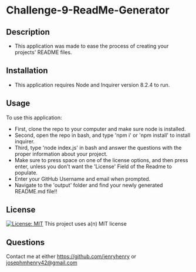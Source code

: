 # Challenge-9-ReadMe-Generator

## Description

- This application was made to ease the process of creating your projects' README files.

## Installation

- This application requires Node and Inquirer version 8.2.4 to run.

## Usage

To use this application:

- First, clone the repo to your computer and make sure node is installed.
- Second, open the repo in bash, and type 'npm i' or 'npm install' to install inquirer.
- Third, type 'node index.js' in bash and answer the questions with the proper information about your project.
- Make sure to press space on one of the license options, and then press enter, unless you don't want the 'License' Field of the Readme to populate.
- Enter your GitHub Username and email when prompted.
- Navigate to the 'output' folder and find your newly generated README.md file!!

## License

[![License: MIT](https://img.shields.io/badge/License-MIT-yellow.svg)](https://opensource.org/licenses/MIT)
This project uses a(n) MIT license

## Questions

Contact me at either https://github.com/jenryhenry or josephmhenry42@gmail.com
